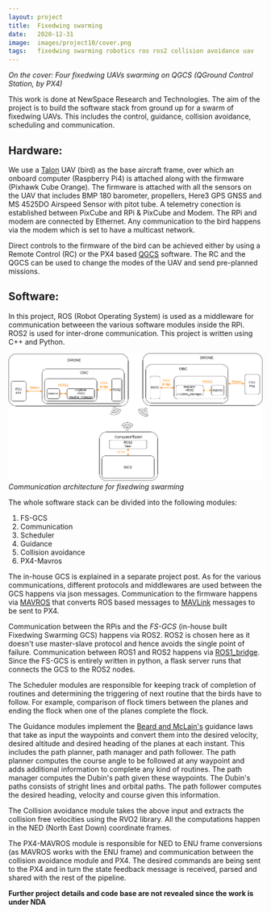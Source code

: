 ```yaml
---
layout: project
title:  Fixedwing swarming
date:   2020-12-31
image:  images/project10/cover.png
tags:   fixedwing swarming robotics ros ros2 collision avoidance uav 
---
```

*On the cover: Four fixedwing UAVs swarming on QGCS (QGround Control Station, by PX4)*

This work is done at NewSpace Research and Technologies. The aim of the project is to build the software stack from ground up for a swarm of fixedwing UAVs. This includes the control, guidance, collision avoidance, scheduling and communication.

## Hardware:
We use a [Talon](https://runrc.in/product/x-uav-talon-epo-1718mm-wingspan-v-tail-fpv-plane-aircraft-kit-v3/) UAV (bird) as the base aircraft frame, over which an onboard computer (Raspberry Pi4) is attached along with the firmware (Pixhawk Cube Orange). The firmware is attached with all the sensors on the UAV that includes BMP 180 barometer, propellers, Here3 GPS GNSS and MS 4525DO Airspeed Sensor with pitot tube. A telemetry conection is established between PixCube and RPi & PixCube and Modem. The RPi and modem are connected by Ethernet. Any communication to the bird happens via the modem which is set to have a multicast network.

Direct controls to the firmware of the bird can be achieved either by using a Remote Control (RC) or the PX4 based [QGCS](http://qgroundcontrol.com/) software. The RC and the QGCS can be used to change the modes of the UAV and send pre-planned missions.

## Software:
In this project, ROS (Robot Operating System) is used as a middleware for communication betweeen the various software modules inside the RPi. ROS2 is used for inter-drone communication. This project is written using C++ and Python. 

![alt](/images/project10/comm_architecture.png)
*Communication architecture for fixedwing swarming*

The whole software stack can be divided into the following modules:
1. FS-GCS
2. Communication
3. Scheduler
4. Guidance
5. Collision avoidance
6. PX4-Mavros

The in-house GCS is explained in a separate project post. As for the various communications, different protocols and middlewares are used between the GCS happens via json messages. Communication to the firmware happens via [MAVROS](http://wiki.ros.org/mavros) that converts ROS based messages to [MAVLink](https://mavlink.io/en/) messages to be sent to PX4. 

Communication between the RPis and the *FS-GCS* (in-house built Fixedwing Swarming GCS) happens via ROS2. ROS2 is chosen here as it doesn't use master-slave protocol and hence avoids the single point of failure. Communication between ROS1 and ROS2 happens via [ROS1_bridge](https://github.com/ros2/ros1_bridge). Since the FS-GCS is entirely written in python, a flask server runs that connects the GCS to the ROS2 nodes. 

The Scheduler modules are responsible for keeping track of completion of routines and determining the triggering of next routine that the birds have to follow. For example, comparison of flock timers between the planes and ending the flock when one of the planes complete the flock. 

The Guidance modules implement the [Beard and McLain's](https://github.com/randybeard/uavbook) guidance laws that take as input the waypoints and convert them into the desired velocity, desired altitude and desired heading of the planes at each instant. This includes the path planner, path manager and path follower. The path planner computes the course angle to be followed at any waypoint and adds additional information to complete any kind of routines. The path manager computes the Dubin's path given these waypoints. The Dubin's paths consists of stright lines and orbital paths. The path follower computes the desired heading, velocity and course given this information.

The Collision avoidance module takes the above input and extracts the collision free velocities using the RVO2 library. All the computations happen in the NED (North East Down) coordinate frames.

The PX4-MAVROS module is responsible for NED to ENU frame conversions (as MAVROS works with the ENU frame) and communication between the collision avoidance module and PX4. The desired commands are being sent to the PX4 and in turn the state feedback message is received, parsed and shared with the rest of the pipeline. 


**Further project details and code base are not revealed since the work is under NDA**
